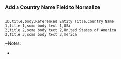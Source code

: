 ### Add a Country Name Field to Normalize

<pre><code data-trim data-noescape>
ID,title,body,Referenced Entity Title,Country Name
1,title 1,some body text 1,USA
2,title 2,some body text 2,United States of America
3,title 3,some body text 3,merica
</code></pre>

~Notes:

*
